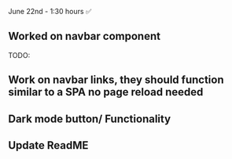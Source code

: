 June 22nd - 1:30 hours ✅
## Worked on navbar component ## 

TODO: 
## Work on navbar links, they should function similar to a SPA no page reload needed ##
## Dark mode button/ Functionality ##
## Update ReadME ##